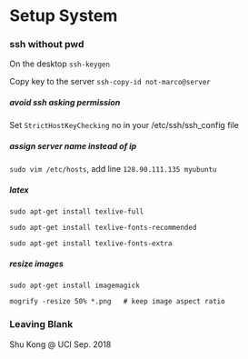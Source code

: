 # Setup System



### ssh without pwd
On the desktop ```ssh-keygen```

Copy key to the server ```ssh-copy-id not-marco@server```

##### avoid ssh asking permission
Set ```StrictHostKeyChecking``` no in your /etc/ssh/ssh_config file


##### assign server name instead of ip
```sudo vim /etc/hosts```, add line ```128.90.111.135 myubuntu```


##### latex
```sudo apt-get install texlive-full```

```sudo apt-get install texlive-fonts-recommended```

```sudo apt-get install texlive-fonts-extra```

##### resize images
```sudo apt-get install imagemagick```

```mogrify -resize 50% *.png   # keep image aspect ratio```




### Leaving Blank

Shu Kong @ UCI
Sep. 2018

